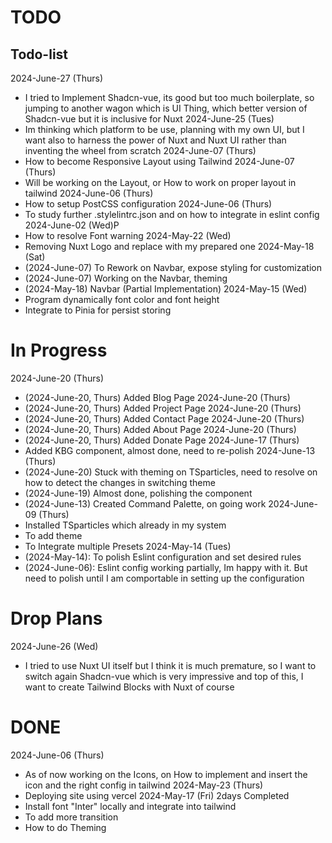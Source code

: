 # TODO

## Todo-list
2024-June-27 (Thurs)
- I tried to Implement Shadcn-vue, its good but too much boilerplate, so jumping to another wagon which is UI Thing, which better version of Shadcn-vue but it is inclusive for Nuxt
2024-June-25 (Tues)
- Im thinking which platform to be use, planning with my own UI, but I want also to harness the power of Nuxt and Nuxt UI rather than inventing the wheel from scratch
2024-June-07 (Thurs)
- How to become Responsive Layout using Tailwind 
2024-June-07 (Thurs)
- Will be working on the Layout, or How to work on proper layout in tailwind
2024-June-06 (Thurs)
- How to setup PostCSS configuration
2024-June-06 (Thurs)
- To study further .stylelintrc.json and on how to integrate in eslint config
2024-June-02 (Wed)P
- How to resolve Font warning 
2024-May-22 (Wed)
- Removing Nuxt Logo and replace with my prepared one
2024-May-18 (Sat)
- (2024-June-07) To Rework on Navbar, expose styling for customization
- (2024-June-07) Working on the Navbar, theming 
- (2024-May-18) Navbar (Partial Implementation)
2024-May-15 (Wed)
- Program dynamically font color and font height
- Integrate to Pinia for persist storing

# In Progress
2024-June-20 (Thurs)
- (2024-June-20, Thurs) Added Blog Page
2024-June-20 (Thurs)
- (2024-June-20, Thurs) Added Project Page
2024-June-20 (Thurs)
- (2024-June-20, Thurs) Added Contact Page
2024-June-20 (Thurs)
- (2024-June-20, Thurs) Added About Page
2024-June-20 (Thurs)
- (2024-June-20, Thurs) Added Donate Page
2024-June-17 (Thurs)
- Added KBG component, almost done, need to re-polish
2024-June-13 (Thurs)
- (2024-June-20) Stuck with theming on TSparticles, need to resolve on how to detect the changes in switching theme
- (2024-June-19) Almost done, polishing the component
- (2024-June-13) Created Command Palette, on going work
2024-June-09 (Thurs)
- Installed TSparticles which already in my system
- To add theme
- To Integrate multiple Presets
2024-May-14 (Tues)
- (2024-May-14): To polish Eslint configuration and set desired rules
- (2024-June-06): Eslint config working partially, Im happy with it. But need to polish until I am comportable in setting up the configuration


# Drop Plans
2024-June-26 (Wed)
- I tried to use Nuxt UI itself but I think it is much premature, so I want to switch again Shadcn-vue which is very impressive and top of this, I want to create Tailwind Blocks with Nuxt of course


# DONE
2024-June-06 (Thurs)
- As of now working on the Icons, on How to implement and insert the icon and the right config in tailwind
2024-May-23 (Thurs)
- Deploying site using vercel
2024-May-17 (Fri) 2days Completed 
- Install font "Inter" locally and integrate into tailwind
- To add more transition
- How to do Theming
